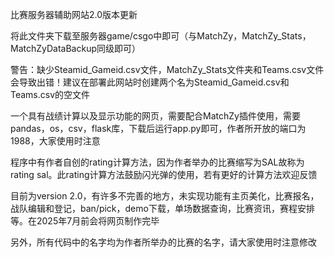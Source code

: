 比赛服务器辅助网站2.0版本更新

将此文件夹下载至服务器game/csgo中即可（与MatchZy，MatchZy_Stats，MatchZyDataBackup同级即可）

警告：缺少Steamid_Gameid.csv文件，MatchZy_Stats文件夹和Teams.csv文件会导致出错！建议在部署此网站时创建两个名为Steamid_Gameid.csv和Teams.csv的空文件

一个具有战绩计算以及显示功能的网页，需要配合MatchZy插件使用，需要pandas，os，csv，flask库，下载后运行app.py即可，作者所开放的端口为1988，大家使用时注意

程序中有作者自创的rating计算方法，因为作者举办的比赛缩写为SAL故称为rating sal。此rating计算方法鼓励闪光弹的使用，若有更好的计算方法欢迎反馈

目前为version 2.0，有许多不完善的地方，未实现功能有主页美化，比赛报名，战队编辑和登记，ban/pick，demo下载，单场数据查询，比赛资讯，赛程安排等。在2025年7月前会将网页制作完毕

另外，所有代码中的名字均为作者所举办的比赛的名字，请大家使用时注意修改